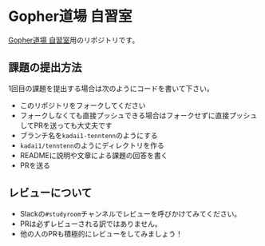 # Gopher道場 自習室

[Gopher道場 自習室](https://gopherdojo.org/studyroom)用のリポジトリです。

## 課題の提出方法

1回目の課題を提出する場合は次のようにコードを書いて下さい。

* このリポジトリをフォークしてください
* フォークしなくても直接プッシュできる場合はフォークせずに直接プッシュしてPRを送っても大丈夫です
* ブランチ名を`kadai1-tenntenn`のようにする
* `kadai1/tenntenn`のようにディレクトリを作る
* READMEに説明や文章による課題の回答を書く
* PRを送る

## レビューについて

* Slackの`#studyroom`チャンネルでレビューを呼びかけてみてください。
* PRは必ずレビューされる訳ではありません。
* 他の人のPRも積極的にレビューをしてみましょう！
